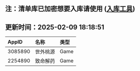 ## 注：清单库已加密想要入库请使用 ([入库工具](https://github.com/BlankTMing/ManifestAutoUpdate/releases))

## 更新时间：2025-02-09 18:18:51
| AppID | 名称 | 类型  |
| :-------------------- | :----------------------------- | :----------- |
| 3085890 | 世外桃源| Game |
| 2254890 | 致命解药| Game |
